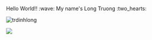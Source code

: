 <p>Hello World!! :wave: My name's Long Truong :two_hearts:</p>
<p><img src="https://komarev.com/ghpvc/?username=trdinhlong" alt="trdinhlong" /></p>
<p><img src="https://github-readme-stats.vercel.app/api?username=trdinhlong&show_icons=true&theme=radical&count_private=true"/></p>
